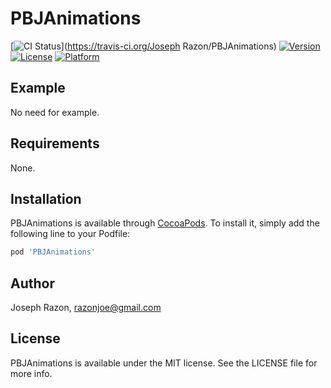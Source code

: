 # PBJAnimations
[![CI Status](http://img.shields.io/travis/SnugJoker/PBJAnimations.svg?style=flat)](https://travis-ci.org/Joseph Razon/PBJAnimations)
[![Version](https://img.shields.io/cocoapods/v/PBJAnimations.svg?style=flat)](http://cocoapods.org/pods/PBJAnimations)
[![License](https://img.shields.io/cocoapods/l/PBJAnimations.svg?style=flat)](http://cocoapods.org/pods/PBJAnimations)
[![Platform](https://img.shields.io/cocoapods/p/PBJAnimations.svg?style=flat)](http://cocoapods.org/pods/PBJAnimations)

## Example
No need for example.

## Requirements
None.

## Installation
PBJAnimations is available through [CocoaPods](http://cocoapods.org). To install
it, simply add the following line to your Podfile:

```ruby
pod 'PBJAnimations'
```

## Author
Joseph Razon, razonjoe@gmail.com

## License
PBJAnimations is available under the MIT license. See the LICENSE file for more info.

